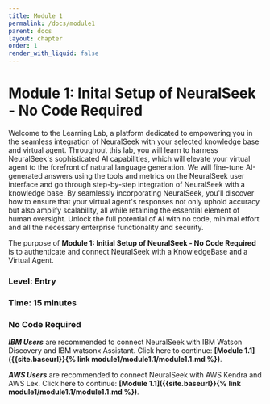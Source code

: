 ```yaml
---
title: Module 1
permalink: /docs/module1
parent: docs
layout: chapter
order: 1
render_with_liquid: false
---
```


# Module 1: Inital Setup of NeuralSeek - No Code Required

Welcome to the Learning Lab, a platform dedicated to empowering you in the seamless integration of NeuralSeek with your selected knowledge base and virtual agent. Throughout this lab, you will learn to harness NeuralSeek's sophisticated AI capabilities, which will elevate your virtual agent to the forefront of natural language generation. We will fine-tune AI-generated answers using the tools and metrics on the NeuralSeek user interface and go through step-by-step integration of NeuralSeek with a knowledge base. By seamlessly incorporating NeuralSeek, you'll discover how to ensure that your virtual agent's responses not only uphold accuracy but also amplify scalability, all while retaining the essential element of human oversight. Unlock the full potential of AI with no code, minimal effort and all the necessary enterprise functionality and security.

The purpose of **Module 1: Initial Setup of NeuralSeek - No Code Required** is to authenticate and connect NeuralSeek with a KnowledgeBase and a Virtual Agent. 

### Level: Entry
### Time: 15 minutes
### No Code Required

**_IBM Users_** are recommended to connect NeuralSeek with IBM Watson Discovery and IBM watsonx Assistant. Click here to continue: **[Module 1.1]({{site.baseurl}}{% link module1/module1.1/module1.1.md %})**.

**_AWS Users_** are recommended to connect NeuralSeek with AWS Kendra and AWS Lex. Click here to continue: **[Module 1.1]({{site.baseurl}}{% link module1/module1.1/module1.1.md %})**.
